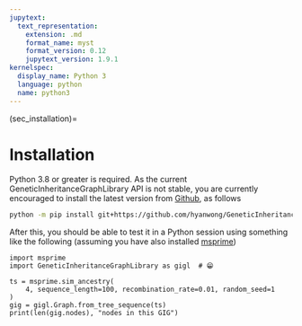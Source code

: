 ```yaml
---
jupytext:
  text_representation:
    extension: .md
    format_name: myst
    format_version: 0.12
    jupytext_version: 1.9.1
kernelspec:
  display_name: Python 3
  language: python
  name: python3
---
```


(sec_installation)=

# Installation

Python 3.8 or greater is required. As the current GeneticInheritanceGraphLibrary
API is not stable, you are currently encouraged to install the latest version from
[Github](https://github.com/hyanwong/GeneticInheritanceGraphLibrary), as follows


```bash
python -m pip install git+https://github.com/hyanwong/GeneticInheritanceGraphLibrary
```

After this, you should be able to test it in a Python session using something like the following
(assuming you have also installed [msprime](https://tskit.dev/software/msprime.html))

```{code-cell}
import msprime
import GeneticInheritanceGraphLibrary as gigl  # 😁

ts = msprime.sim_ancestry(
    4, sequence_length=100, recombination_rate=0.01, random_seed=1
)
gig = gigl.Graph.from_tree_sequence(ts)
print(len(gig.nodes), "nodes in this GIG")
```